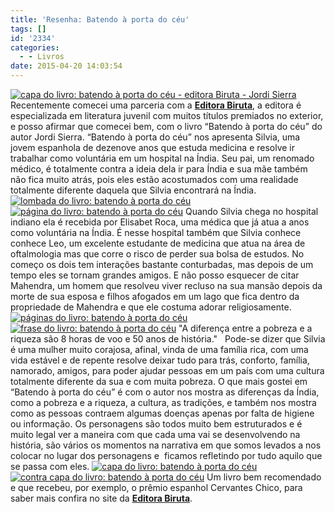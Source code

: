 ```yaml
---
title: 'Resenha: Batendo à porta do céu'
tags: []
id: '2334'
categories:
  - - Livros
date: 2015-04-20 14:03:54
---
```


[![capa do livro: batendo à porta do céu - editora Biruta - Jordi Sierra](http://natalia.blog.br/wp-content/uploads/2015/04/DSC03677-1024x768.jpg)](http://natalia.blog.br/wp-content/uploads/2015/04/DSC03677.jpg) Recentemente comecei uma parceria com a [**Editora Biruta**](http://www.editorabiruta.com.br/ "Editora Biruta"), a editora é especializada em literatura juvenil com muitos títulos premiados no exterior, e posso afirmar que comecei bem, com o livro “Batendo à porta do céu” do autor Jordi Sierra. “Batendo à porta do céu” nos apresenta Silvia, uma jovem espanhola de dezenove anos que estuda medicina e resolve ir trabalhar como voluntária em um hospital na Índia. Seu pai, um renomado médico, é totalmente contra a ideia dela ir para Índia e sua mãe também não fica muito atrás, pois eles estão acostumados com uma realidade totalmente diferente daquela que Silvia encontrará na Índia. [![lombada do livro: batendo à porta do céu](http://natalia.blog.br/wp-content/uploads/2015/04/DSC03671-1024x768.jpg)](http://natalia.blog.br/wp-content/uploads/2015/04/DSC03671.jpg) [![página do livro: batendo à porta do céu](http://natalia.blog.br/wp-content/uploads/2015/04/DSC03674-1024x768.jpg)](http://natalia.blog.br/wp-content/uploads/2015/04/DSC03674.jpg) Quando Silvia chega no hospital indiano ela é recebida por Elisabet Roca, uma médica que já atua a anos como voluntária na Índia. É nesse hospital também que Silvia conhece conhece Leo, um excelente estudante de medicina que atua na área de oftalmologia mas que corre o risco de perder sua bolsa de estudos. No começo os dois tem interações bastante conturbadas, mas depois de um tempo eles se tornam grandes amigos. E não posso esquecer de citar Mahendra, um homem que resolveu viver recluso na sua mansão depois da morte de sua esposa e filhos afogados em um lago que fica dentro da propriedade de Mahendra e que ele costuma adorar religiosamente. [![páginas do livro: batendo à porta do céu](http://natalia.blog.br/wp-content/uploads/2015/04/DSC03675-1024x768.jpg)](http://natalia.blog.br/wp-content/uploads/2015/04/DSC03675.jpg) [![frase do livro: batendo à porta do céu](http://natalia.blog.br/wp-content/uploads/2015/04/DSC03676-1024x768.jpg)](http://natalia.blog.br/wp-content/uploads/2015/04/DSC03676.jpg) "A diferença entre a pobreza e a riqueza são 8 horas de voo e 50 anos de história."   Pode-se dizer que Silvia é uma mulher muito corajosa, afinal, vinda de uma família rica, com uma vida estável e de repente resolve deixar tudo para trás, conforto, família, namorado, amigos, para poder ajudar pessoas em um país com uma cultura totalmente diferente da sua e com muita pobreza. O que mais gostei em “Batendo à porta do céu” é com o autor nos mostra as diferenças da Índia, como a pobreza e a riqueza, a cultura, as tradições, e também nos mostra como as pessoas contraem algumas doenças apenas por falta de higiene ou informação. Os personagens são todos muito bem estruturados e é muito legal ver a maneira com que cada uma vai se desenvolvendo na história, são vários os momentos na narrativa em que somos levados a nos colocar no lugar dos personagens e  ficamos refletindo por tudo aquilo que se passa com eles. [![capa do livro: batendo à porta do céu](http://natalia.blog.br/wp-content/uploads/2015/04/DSC03670-1024x768.jpg)](http://natalia.blog.br/wp-content/uploads/2015/04/DSC03670.jpg) [![contra capa do livro: batendo à porta do céu](http://natalia.blog.br/wp-content/uploads/2015/04/DSC03672-1024x768.jpg)](http://natalia.blog.br/wp-content/uploads/2015/04/DSC03672.jpg) Um livro bem recomendado e que recebeu, por exemplo, o prêmio espanhol Cervantes Chico, para saber mais confira no site da [**Editora Biruta**](http://www.editorabiruta.com.br/livro/batendo-a-porta-do-ceu/%20 "Editora Biruta").